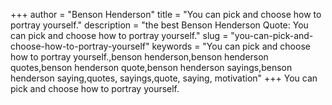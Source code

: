 +++
author = "Benson Henderson"
title = "You can pick and choose how to portray yourself."
description = "the best Benson Henderson Quote: You can pick and choose how to portray yourself."
slug = "you-can-pick-and-choose-how-to-portray-yourself"
keywords = "You can pick and choose how to portray yourself.,benson henderson,benson henderson quotes,benson henderson quote,benson henderson sayings,benson henderson saying,quotes, sayings,quote, saying, motivation"
+++
You can pick and choose how to portray yourself.
